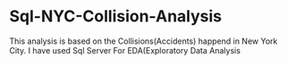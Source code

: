 # Sql-NYC-Collision-Analysis
This analysis is based on the Collisions(Accidents) happend in New York City. I have used Sql Server For EDA(Exploratory Data Analysis
